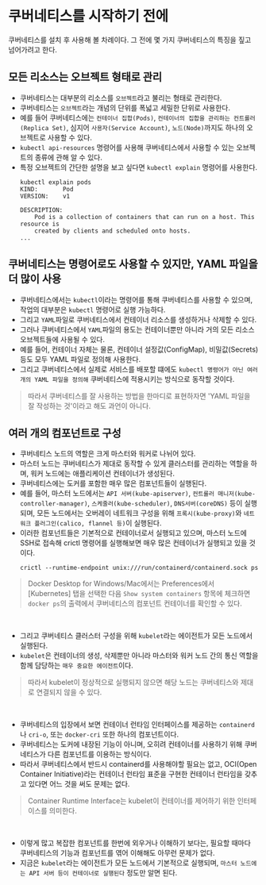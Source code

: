 # 쿠버네티스를 시작하기 전에
쿠버네티스를 설치 후 사용해 볼 차례이다. 그 전에 몇 가지 쿠버네티스의 특징을 짚고 넘어가려고 한다.

## 모든 리소스는 오브젝트 형태로 관리
- 쿠버네티스는 대부분의 리소스를 `오브젝트`라고 불리는 형태로 관리한다.
- 쿠버네티스는 `오브젝트`라는 개념의 단위를 폭넓고 세밀한 단위로 사용한다.
- 예를 들어 쿠버네티스에는 `컨테이너 집합(Pods)`, `컨테이너의 집합을 관리하는 컨트롤러(Replica Set)`, 심지어 `사용자(Service Account)`, `노드(Node)`까지도 하나의 오브젝트로 사용할 수 있다.
- `kubectl api-resources` 명령어를 사용해 쿠버네티스에서 사용할 수 있는 오브젝트의 종류에 관해 알 수 있다.
- 특정 오브젝트의 간단한 설명을 보고 싶다면 `kubectl explain` 명령어를 사용한다.
    ```
    kubectl explain pods
    KIND:       Pod
    VERSION:    v1

    DESCRIPTION:
        Pod is a collection of containers that can run on a host. This resource is
        created by clients and scheduled onto hosts.
    ...
    ```


## 쿠버네티스는 명령어로도 사용할 수 있지만, YAML 파일을 더 많이 사용
- 쿠버네티스에서는 `kubectl`이라는 명령어를 통해 쿠버네티스를 사용할 수 있으며, 작업의 대부분은 `kubectl` 명령어로 실행 가능하다.
- 그리고 `YAML`파일로 쿠버네티스에서 컨테이너 리소스를 생성하거나 삭제할 수 있다.
- 그러나 쿠버네티스에서 `YAML`파일의 용도는 컨테이너뿐만 아니라 거의 모든 리소스 오브젝트들에 사용될 수 있다.
- 예를 들어, 컨테이너 자체는 물론, 컨테이너 설정값(ConfigMap), 비밀값(Secrets) 등도 모두 YAML 파일로 정의해 사용한다.
- 그리고 쿠버네티스에서 실제로 서비스를 배포할 떄에도 `kubectl 명령어가 아닌 여러 개의 YAML 파일을 정의해` 쿠버네티스에 적용시키는 방식으로 동작할 것이다.

> 따라서 쿠버네티스를 잘 사용하는 방법을 한마디로 표현하자면 'YAML 파일을 잘 작성하는 것'이라고 해도 과언이 아니다.



## 여러 개의 컴포넌트로 구성
- 쿠버네티스 노드의 역할은 크게 마스터와 워커로 나뉘어 있다.
- 마스터 노드는 쿠버네티스가 제대로 동작할 수 있게 클러스터를 관리하는 역할을 하며, 워커 노드에는 애플리케이션 컨테이너가 생성된다.
- 쿠버네티스에는 도커를 포함한 매우 많은 컴포넌트들이 실행된다.
- 예를 들어, 마스터 노드에서는 `API 서버(kube-apiserver)`, `컨트롤러 매니저(kube-controller-manager)`, `스케줄러(kube-scheduler)`, `DNS서버(coreDNS)` 등이 실행되며, 모든 노드에서는 오버레이 네트워크 구성을 위해 `프록시(kube-proxy)`와 `네트워크 플러그인(calico, flannel 등)`이 실행된다.
- 이러한 컴포넌트들은 기본적으로 컨테이너로서 실행되고 있으며, 마스터 노드에 SSH로 접속해 crictl 명령어를 실행해보면 매우 많은 컨테이너가 실행되고 있을 것이다.
    ```
    crictl --runtime-endpoint unix:///run/containerd/containerd.sock ps
    ```

> Docker Desktop for Windows/Mac에서는 Preferences에서 [Kubernetes] 탭을 선택한 다음 `Show system containers` 항목에 체크하면 `docker ps`의 출력에서 쿠버네티스의 컴포넌트 컨테이너를 확인할 수 있다.

<br>

- 그리고 쿠버네티스 클러스터 구성을 위해 `kubelet`라는 에이전트가 모든 노드에서 실행된다. 
- `kubelet`은 컨테이너의 생성, 삭제뿐만 아니라 마스터와 워커 노드 간의 통신 역할을 함께 담당하는 `매우 중요한 에이전트`이다.
> 따라서 kubelet이 정상적으로 실행되지 않으면 해당 노드는 쿠버네티스와 제대로 연결되지 않을 수 있다.

<br>

- 쿠버네티스의 입장에서 보면 컨테이너 런타임 인터페이스를 제공하는 `containerd`나 `cri-o`, 또는 `docker-cri` 또한 하나의 컴포넌트이다.
- 쿠버네티스는 도커에 내장된 기능이 아니며, 오히려 컨테이너를 사용하기 위해 쿠버네티스가 다른 컴포넌트를 이용하는 방식이다.
- 따라서 쿠버네티스에서 반드시 containerd를 사용해야할 필요는 없고, OCI(Open Container Initiative)라는 컨테이너 런타임 표준을 구현한 컨테이너 런타임을 갖추고 있다면 어느 것을 써도 문제는 없다.

> Container Runtime Interface는 kubelet이 컨테이너를 제어하기 위한 인터페이스를 의미한다.

<br>

- 이렇게 많고 복잡한 컴포넌트를 한번에 외우거나 이해하기 보다는, 필요할 때마다 쿠버네티스의 기능과 컴포넌트를 엮어 이해해도 아무런 문제가 없다.
- 지금은 `kubelet`라는 에이전트가 모든 노드에서 기본적으로 실행되며, `마스터 노드에는 API 서버 등이 컨테이너로 실행된다` 정도만 알면 된다.


